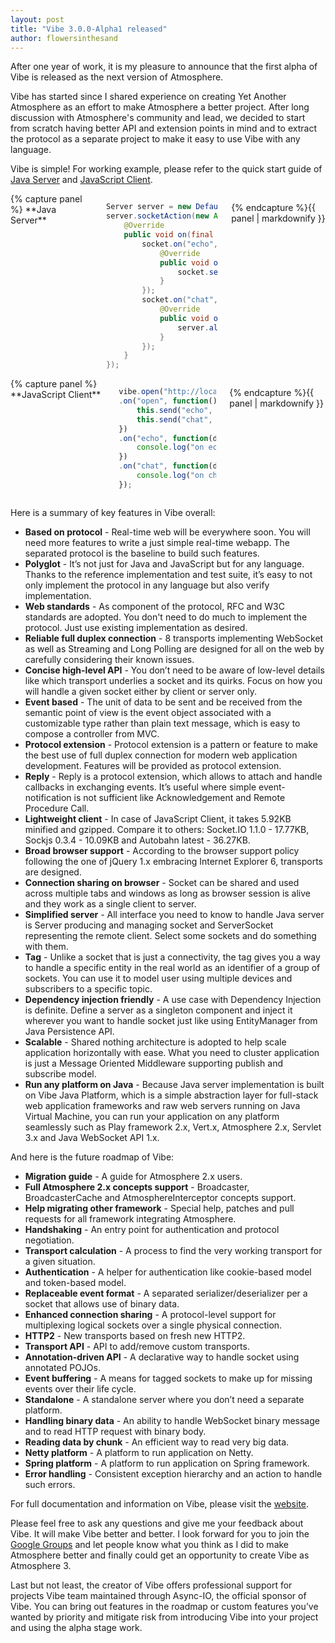 ```yaml
---
layout: post
title: "Vibe 3.0.0-Alpha1 released"
author: flowersinthesand
---
```


After one year of work, it is my pleasure to announce that the first alpha of Vibe is released as the next version of Atmosphere.

Vibe has started since I shared experience on creating Yet Another Atmosphere as an effort to make Atmosphere a better project. After long discussion with Atmosphere's community and lead, we decided to start from scratch having better API and extension points in mind and to extract the protocol as a separate project to make it easy to use Vibe with any language.

Vibe is simple! For working example, please refer to the quick start guide of [Java Server](/projects/vibe-java-server/3.0.0-Alpha1/#quick-start) and [JavaScript Client](/projects/vibe-javascript-client/3.0.0-Alpha1/#quick-start).

<div class="row">
<div class="large-6 columns">
{% capture panel %}
**Java Server**

```java
Server server = new DefaultServer();
server.socketAction(new Action<ServerSocket>() {
    @Override
    public void on(final ServerSocket socket) {
        socket.on("echo", new Action<String>() {
            @Override
            public void on(String data) {
                socket.send("echo", data);
            }
        });
        socket.on("chat", new Action<String>() {
            @Override
            public void on(String data) {
                server.all().send("chat", data);
            }
        });
    }
});
```
{% endcapture %}{{ panel | markdownify }}
</div>
<div class="large-6 columns">
{% capture panel %}
**JavaScript Client**

```javascript
vibe.open("http://localhost:8080/vibe")
.on("open", function() {
    this.send("echo", "An echo message");
    this.send("chat", "A chat message");
})
.on("echo", function(data) {
    console.log("on echo event:", data);
})
.on("chat", function(data) {
    console.log("on chat event:", data);
});
```
{% endcapture %}{{ panel | markdownify }}
</div>
</div>

Here is a summary of key features in Vibe overall:

* **Based on protocol** - Real-time web will be everywhere soon. You will need more features to write a just simple real-time webapp. The separated protocol is the baseline to build such features.
* **Polyglot** - It’s not just for Java and JavaScript but for any language. Thanks to the reference implementation and test suite, it’s easy to not only  implement the protocol in any language but also verify implementation.
* **Web standards** - As component of the protocol, RFC and W3C standards are adopted. You don't need to do much to implement the protocol. Just use existing implementation as desired.
* **Reliable full duplex connection** - 8 transports implementing WebSocket as well as Streaming and Long Polling are designed for all on the web by carefully considering their known issues.
* **Concise high-level API** - You don’t need to be aware of low-level details like which transport underlies a socket and its quirks. Focus on how you will handle a given socket either by client or server only.
* **Event based** - The unit of data to be sent and be received from the semantic point of view is the event object associated with a customizable type rather than plain text message, which is easy to compose a controller from MVC.
* **Protocol extension** - Protocol extension is a pattern or feature to make the best use of full duplex connection for modern web application development. Features will be provided as protocol extension.
* **Reply** - Reply is a protocol extension, which allows to attach and handle callbacks in exchanging events. It’s useful where simple event-notification is not sufficient like Acknowledgement and Remote Procedure Call.
* **Lightweight client** - In case of JavaScript Client, it takes 5.92KB minified and gzipped. Compare it to others: Socket.IO 1.1.0 - 17.77KB, Sockjs 0.3.4 - 10.09KB and Autobahn latest - 36.27KB.
* **Broad browser support** - According to the browser support policy following the one of jQuery 1.x embracing Internet Explorer 6, transports are designed.
* **Connection sharing on browser** - Socket can be shared and used across multiple tabs and windows as long as browser session is alive and they work as a single client to server.
* **Simplified server** - All interface you need to know to handle Java server is Server producing and managing socket and ServerSocket representing the remote client. Select some sockets and do something with them.
* **Tag** - Unlike a socket that is just a connectivity, the tag gives you a way to handle a specific entity in the real world as an identifier of a group of sockets. You can use it to model user using multiple devices and subscribers to a specific topic.
* **Dependency injection friendly** - A use case with Dependency Injection is definite. Define a server as a singleton component and inject it wherever you want to handle socket just like using EntityManager from Java Persistence API.
* **Scalable** - Shared nothing architecture is adopted to help scale application horizontally with ease. What you need to cluster application is just a Message Oriented Middleware supporting publish and subscribe model.
* **Run any platform on Java** - Because Java server implementation is built on Vibe Java Platform, which is a simple abstraction layer for full-stack web application frameworks and raw web servers running on Java Virtual Machine, you can run your application on any platform seamlessly such as Play framework 2.x, Vert.x, Atmosphere 2.x, Servlet 3.x and Java WebSocket API 1.x.

And here is the future roadmap of Vibe:

* **Migration guide** - A guide for Atmosphere 2.x users.
* **Full Atmosphere 2.x concepts support** - Broadcaster, BroadcasterCache and AtmosphereInterceptor concepts support.
* **Help migrating other framework** - Special help, patches and pull requests for all framework integrating Atmosphere.
* **Handshaking** - An entry point for authentication and protocol negotiation.
* **Transport calculation** - A process to find the very working transport for a given situation.
* **Authentication** - A helper for authentication like cookie-based model and token-based model.
* **Replaceable event format** - A separated serializer/deserializer per a socket that allows use of binary data.
* **Enhanced connection sharing** - A protocol-level support for multiplexing logical sockets over a single physical connection.
* **HTTP2** - New transports based on fresh new HTTP2.
* **Transport API** - API to add/remove custom transports.
* **Annotation-driven API** - A declarative way to handle socket using annotated POJOs.
* **Event buffering** - A means for tagged sockets to make up for missing events over their life cycle.
* **Standalone** - A standalone server where you don’t need a separate platform.
* **Handling binary data** - An ability to handle WebSocket binary message and to read HTTP request with binary body.
* **Reading data by chunk** - An efficient way to read very big data.
* **Netty platform** - A platform to run application on Netty.
* **Spring platform** - A platform to run application on Spring framework.
* **Error handling** - Consistent exception hierarchy and an action to handle such errors.

For full documentation and information on Vibe, please visit the [website](http://vibe-project.github.io).

Please feel free to ask any questions and give me your feedback about Vibe. It will make Vibe better and better. I look forward for you to join the [Google Groups](http://groups.google.com/group/atmosphere-framework) and let people know what you think as I did to make Atmosphere better and finally could get an opportunity to create Vibe as Atmosphere 3.

Last but not least, the creator of Vibe offers professional support for projects Vibe team maintained through Async-IO, the official sponsor of Vibe. You can bring out features in the roadmap or custom features you’ve wanted by priority and mitigate risk from introducing Vibe into your project and using the alpha stage work.